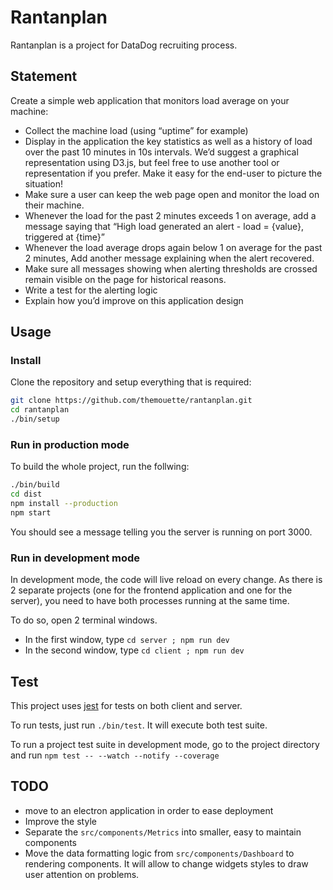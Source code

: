 Rantanplan
==========

Rantanplan is a project for DataDog recruiting process.

## Statement

Create a simple web application that monitors load average on your machine:

* Collect the machine load (using “uptime” for example)
* Display in the application the key statistics as well as a history of load
  over the past 10 minutes in 10s intervals. We’d suggest a graphical
  representation using D3.js, but feel free to use another tool or
  representation if you prefer. Make it easy for the end-user to picture the
  situation!
* Make sure a user can keep the web page open and monitor the load on their
  machine.
* Whenever the load for the past 2 minutes exceeds 1 on average, add a message
  saying that “High load generated an alert - load = {value}, triggered at
  {time}”
* Whenever the load average drops again below 1 on average for the past 2
  minutes, Add another message explaining when the alert recovered.
* Make sure all messages showing when alerting thresholds are crossed remain
  visible on the page for historical reasons.
* Write a test for the alerting logic
* Explain how you’d improve on this application design

## Usage

### Install

Clone the repository and setup everything that is required:

``` sh
git clone https://github.com/themouette/rantanplan.git
cd rantanplan
./bin/setup
```

### Run in production mode

To build the whole project, run the follwing:

``` sh
./bin/build
cd dist
npm install --production
npm start
```

You should see a message telling you the server is running on port 3000.

### Run in development mode

In development mode, the code will live reload on every change.
As there is 2 separate projects (one for the frontend application and one for
the server), you need to have both processes running at the same time.

To do so, open 2 terminal windows.

* In the first window, type `cd server ; npm run dev`
* In the second window, type `cd client ; npm run dev`

## Test

This project uses [jest](https://facebook.github.io/jest/) for tests on both
client and server.

To run tests, just run `./bin/test`. It will execute both test suite.

To run a project test suite in development mode, go to the project directory and
run `npm test -- --watch --notify --coverage`

## TODO

* move to an electron application in order to ease deployment
* Improve the style
* Separate the `src/components/Metrics` into smaller, easy to maintain
  components
* Move the data formatting logic from `src/components/Dashboard` to rendering
  components. It will allow to change widgets styles to draw user attention on
  problems.

